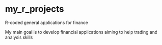 # my_r_projects
R-coded general applications for finance

My main goal is to develop financial applications aiming to help trading and analysis skills
